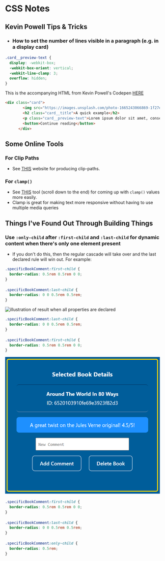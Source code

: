# CSS Notes

## Kevin Powell Tips & Tricks

- ### How to set the number of lines visible in a paragraph (e.g. in a display card)
```css
.card__preview-text {
  display: -webkit-box;
  -webkit-box-orient: vertical;
  -webkit-line-clamp: 3;
  overflow: hidden;
}
```

This is the accompanying HTML from Kevin Powell's Codepen [HERE](https://codepen.io/kevinpowell/pen/JjeOvRZ?editors=1100)

```html
<div class="card">
        <img src="https://images.unsplash.com/photo-1665243066869-1f27e948de5f?crop=entropy&cs=tinysrgb&fit=max&fm=jpg&ixid=MnwzMjM4NDZ8MHwxfHJhbmRvbXx8fHx8fHx8fDE2NjYxMTQ0Nzc&ixlib=rb-1.2.1&q=80&w=700" alt="">
        <h2 class="card__title">A quick example</h2>
        <p class="card__preview-text">Lorem ipsum dolor sit amet, consectetur adipisicing elit. Impedit officiis tempore dicta, sed illo sint nobis non odit soluta sit. amet consectetur adipisicing elit. Qui, doloribus.</p>
        <button>Continue reading</button>
      </div>
```

## Some Online Tools

### For Clip Paths
- See [THIS](https://unused-css.com/tools/clip-path-generator) website for producing clip-paths.
  
### For `clamp()`
- See [THIS](https://css-tricks.com/linearly-scale-font-size-with-css-clamp-based-on-the-viewport/) tool (scroll down to the end) for coming up with `clamp()` values more easily.
- Clamp is great for making text more responsive without having to use multiple media queries


## Things I've Found Out Through Building Things

### Use `:only-child` after `:first-child` and `:last-child` for dynamic content when there's only one element present
- If you don't do this, then the regular cascade will take over and the last declared rule will win out. For example:

```css
.specificBookComment:first-child {
  border-radius: 0.5rem 0.5rem 0 0;
}

.specificBookComment:last-child {
  border-radius: 0 0 0.5rem 0.5rem;
}
```

<img alt="illustration of result when all properties are declared" src="https://github.com/1jds/css-notes/blob/main/first-child.png?raw=true">

```css
.specificBookComment:last-child {
  border-radius: 0 0 0.5rem 0.5rem;
}

.specificBookComment:first-child {
  border-radius: 0.5rem 0.5rem 0 0;
}
```

<img alt="illustration of result when all properties are declared" src="https://github.com/1jds/css-notes/blob/main/all-on.png?raw=true">

```css
.specificBookComment:first-child {
  border-radius: 0.5rem 0.5rem 0 0;
}

.specificBookComment:last-child {
  border-radius: 0 0 0.5rem 0.5rem;
}

.specificBookComment:only-child {
  border-radius: 0.5rem;
}
```
